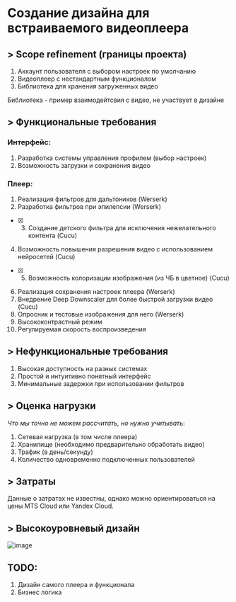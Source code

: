 # Создание дизайна для встраиваемого видеоплеера

## > Scope refinement (границы проекта)

1. Аккаунт пользователя с выбором настроек по умолчанию
2. Видеоплеер с нестандартным функционалом
3. Библиотека для хранения загруженных видео

Библиотека - пример взаимодейтсвия с видео, не участвует в дизайне

## > Функциональные требования
### Интерфейс:
1. Разработка системы управления профилем (выбор настроек)
2. Возможность загрузки и сохранения видео

### Плеер:
1. Реализация фильтров для дальтоников (Werserk)
2. Разработка фильтров при эпилепсии (Werserk)
- [x] 3. Создание детского фильтра для исключения нежелательного контента (Cucu)
4. Возможность повышения разрешения видео с использованием нейросетей (Cucu)
- [x] 5. Возможность колоризации изображения (из ЧБ в цветное) (Cucu)
6. Реализация сохранения настроек плеера (Werserk)
7. Внедрение Deep Downscaler для более быстрой загрузки видео (Cucu)
8. Опросник и тестовые изображения для него (Werserk)
9. Высококонтрастный режим
10. Регулируемая скорость воспроизведения

## > Нефункциональные требования
1. Высокая доступность на разных системах
2. Простой и интуитивно понятный интерфейс
3. Минимальные задержки при использовании фильтров

## > Оценка нагрузки
*Что мы точно не можем рассчитать, но нужно учитывать*:
1. Сетевая нагрузка (в том числе плеера)
2. Хранилище (необходимо предварительно обработать видео)
3. Трафик (в день/секунду)
4. Количество одновременно подключенных пользователей

## > Затраты
Данные о затратах не известны, однако можно ориентироваться на цены MTS Cloud или Yandex Cloud.

## > Высокоуровневый дизайн
![image](https://user-images.githubusercontent.com/52196169/227632550-16419677-6dd8-4c93-8340-3869d99edf8e.png)

## TODO:
1. Дизайн самого плеера и функционала
2. Бизнес логика
